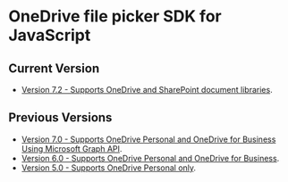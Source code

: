 # OneDrive file picker SDK for JavaScript

## Current Version

* [Version 7.2 - Supports OneDrive and SharePoint document libraries](js-v72/js-picker-overview.md).

## Previous Versions

* [Version 7.0 - Supports OneDrive Personal and OneDrive for Business Using Microsoft Graph API](js-v7/js-picker-overview.md).
* [Version 6.0 - Supports OneDrive Personal and OneDrive for Business](js-v6/js-picker-overview.md).
* [Version 5.0 - Supports OneDrive Personal only](js-v5/javascript-picker-saver.md).

<!-- {
  "type": "#page.annotation",
  "description": "Use the JavaScript file picker SDKs to connect your web app to OneDrive.",
  "keywords": "js,javascript,onedrive,picker,saver,open,save,cloud",
  "section": "sdks"
} -->
